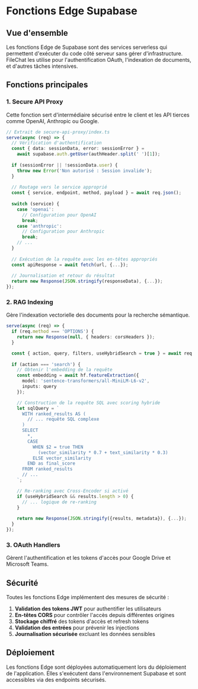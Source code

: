 
# Fonctions Edge Supabase

## Vue d'ensemble

Les fonctions Edge de Supabase sont des services serverless qui permettent d'exécuter du code côté serveur sans gérer d'infrastructure. FileChat les utilise pour l'authentification OAuth, l'indexation de documents, et d'autres tâches intensives.

## Fonctions principales

### 1. Secure API Proxy

Cette fonction sert d'intermédiaire sécurisé entre le client et les API tierces comme OpenAI, Anthropic ou Google.

```typescript
// Extrait de secure-api-proxy/index.ts
serve(async (req) => {
  // Vérification d'authentification
  const { data: sessionData, error: sessionError } = 
    await supabase.auth.getUser(authHeader.split(' ')[1]);
  
  if (sessionError || !sessionData.user) {
    throw new Error('Non autorisé : Session invalide');
  }
  
  // Routage vers le service approprié
  const { service, endpoint, method, payload } = await req.json();
  
  switch (service) {
    case 'openai':
      // Configuration pour OpenAI
      break;
    case 'anthropic':
      // Configuration pour Anthropic
      break;
    // ...
  }
  
  // Exécution de la requête avec les en-têtes appropriés
  const apiResponse = await fetch(url, {...});
  
  // Journalisation et retour du résultat
  return new Response(JSON.stringify(responseData), {...});
});
```

### 2. RAG Indexing

Gère l'indexation vectorielle des documents pour la recherche sémantique.

```typescript
serve(async (req) => {
  if (req.method === 'OPTIONS') {
    return new Response(null, { headers: corsHeaders });
  }

  const { action, query, filters, useHybridSearch = true } = await req.json();
  
  if (action === 'search') {
    // Obtenir l'embedding de la requête
    const embedding = await hf.featureExtraction({
      model: 'sentence-transformers/all-MiniLM-L6-v2',
      inputs: query
    });

    // Construction de la requête SQL avec scoring hybride
    let sqlQuery = `
      WITH ranked_results AS (
        // ... requête SQL complexe
      )
      SELECT 
        *,
        CASE 
          WHEN $2 = true THEN 
            (vector_similarity * 0.7 + text_similarity * 0.3)
          ELSE vector_similarity
        END as final_score
      FROM ranked_results
      // ...
    `;

    // Re-ranking avec Cross-Encoder si activé
    if (useHybridSearch && results.length > 0) {
      // ... logique de re-ranking
    }
    
    return new Response(JSON.stringify({results, metadata}), {...});
  }
});
```

### 3. OAuth Handlers

Gèrent l'authentification et les tokens d'accès pour Google Drive et Microsoft Teams.

## Sécurité

Toutes les fonctions Edge implémentent des mesures de sécurité :

1. **Validation des tokens JWT** pour authentifier les utilisateurs
2. **En-têtes CORS** pour contrôler l'accès depuis différentes origines
3. **Stockage chiffré** des tokens d'accès et refresh tokens
4. **Validation des entrées** pour prévenir les injections
5. **Journalisation sécurisée** excluant les données sensibles

## Déploiement

Les fonctions Edge sont déployées automatiquement lors du déploiement de l'application. Elles s'exécutent dans l'environnement Supabase et sont accessibles via des endpoints sécurisés.
